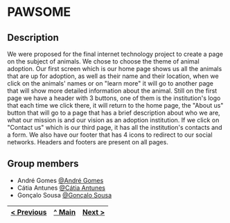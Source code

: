 # PAWSOME

## Description

We were proposed for the final internet technology project to create a page on the subject of animals. We chose to choose the theme of animal adoption.
Our first screen which is our home page shows us all the animals that are up for adoption, as well as their name and their location, when we click on the animals' names or on "learn more" it will go to another page that will show more detailed information about the animal. Still on the first page we have a header with 3 buttons, one of them is the institution's logo that each time we click there, it will return to the home page, the "About us" button that will go to a page that has a brief description about who we are, what our mission is and our vision as an adoption institution. If we click on "Contact us" which is our third page, it has all the institution's contacts and a form.
We also have our footer that has 4 icons to redirect to our social networks.
Headers and footers are present on all pages.

## Group members

- André Gomes [@André Gomes](https://github.com/aasfg)
- Cátia Antunes [@Cátia Antunes](https://github.com/CatiaAntunes)
- Gonçalo Sousa [@Gonçalo Sousa](https://github.com/MrcWithAMouth)

| [< Previous](chapter1.md) | [^ Main](../../../) | [Next >](chapter2.md) |
| :------------------ | :-----------------: | --------------: |

